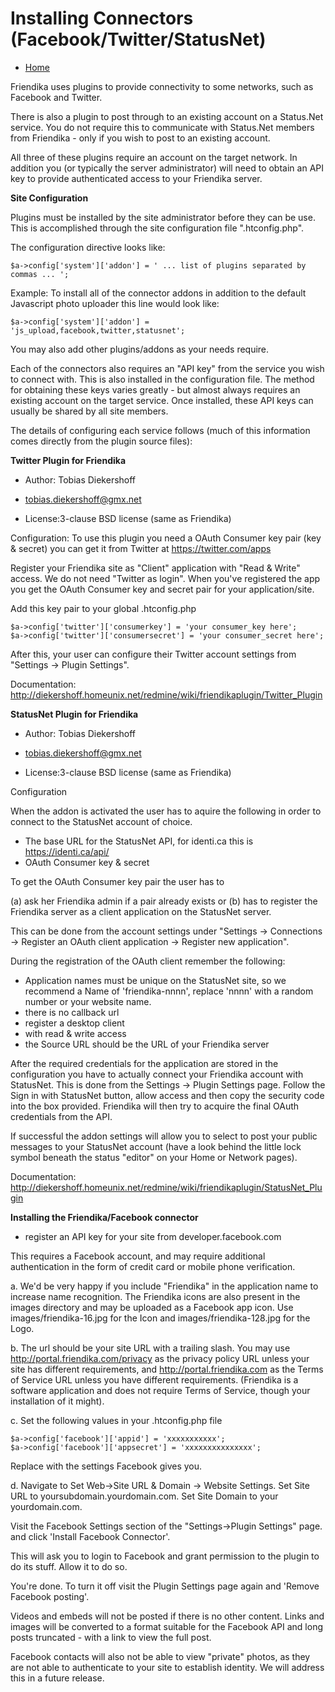 Installing Connectors (Facebook/Twitter/StatusNet)
==================================================

* [Home](help)


Friendika uses plugins to provide connectivity to some networks, such as Facebook and Twitter. 

There is also a plugin to post through to an existing account on a Status.Net service. You do not require this to communicate with Status.Net members from Friendika - only if you wish to post to an existing account.

All three of these plugins require an account on the target network. In addition you (or typically the server administrator) will need to obtain an API key to provide authenticated access to your Friendika server.

**Site Configuration**

Plugins must be installed by the site administrator before they can be use. This is accomplished through the site
configuration file ".htconfig.php".

The configuration directive looks like:

```
$a->config['system']['addon'] = ' ... list of plugins separated by commas ... ';
```

Example:
To install all of the connector addons in addition to the default Javascript photo uploader this line would look like:

```
$a->config['system']['addon'] = 'js_upload,facebook,twitter,statusnet';
```

You may also add other plugins/addons as your needs require. 


Each of the connectors also requires an "API key" from the service you wish to connect with. This is also installed in the
configuration file. The method for obtaining these keys varies greatly - but almost always requires an existing account on the target service. Once installed, these API keys can usually be shared by all site members.


The details of configuring each service follows (much of this information comes directly from the plugin source files):

**Twitter Plugin for Friendika**

* Author: Tobias Diekershoff
* tobias.diekershoff@gmx.net

* License:3-clause BSD license (same as Friendika)

Configuration:
To use this plugin you need a OAuth Consumer key pair (key & secret)
you can get it from Twitter at https://twitter.com/apps

Register your Friendika site as "Client" application with "Read & Write" access.
We do not need "Twitter as login". When you've registered the app you get the
OAuth Consumer key and secret pair for your application/site.

Add this key pair to your global .htconfig.php

```
$a->config['twitter']['consumerkey'] = 'your consumer_key here';
$a->config['twitter']['consumersecret'] = 'your consumer_secret here';
```

After this, your user can configure their Twitter account settings
from "Settings -> Plugin Settings".

Documentation: http://diekershoff.homeunix.net/redmine/wiki/friendikaplugin/Twitter_Plugin


**StatusNet Plugin for Friendika**

* Author: Tobias Diekershoff
* tobias.diekershoff@gmx.net

* License:3-clause BSD license (same as Friendika)

Configuration

When the addon is activated the user has to aquire the following in order to connect to the StatusNet account of choice.

* The base URL for the StatusNet API, for identi.ca this is https://identi.ca/api/
* OAuth Consumer key & secret

To get the OAuth Consumer key pair the user has to 

(a) ask her Friendika admin if a pair already exists or 
(b) has to register the Friendika server as a client application on the StatusNet server. 

This can be done from the account settings under "Settings -> Connections -> Register an OAuth client application -> Register new application".

During the registration of the OAuth client remember the following:

* Application names must be unique on the StatusNet site, so we recommend a Name of 'friendika-nnnn', replace 'nnnn' with a random number or your website name.
* there is no callback url
* register a desktop client
* with read & write access
* the Source URL should be the URL of your Friendika server

After the required credentials for the application are stored in the configuration you have to actually connect your Friendika account with StatusNet. This is done from the Settings -> Plugin Settings page. Follow the Sign in with StatusNet button, allow access and then copy the security code into the box provided. Friendika will then try to acquire the final OAuth credentials from the API. 

If successful the addon settings will allow you to select to post your public messages to your StatusNet account (have a look behind the little lock symbol beneath the status "editor" on your Home or Network pages).

Documentation: http://diekershoff.homeunix.net/redmine/wiki/friendikaplugin/StatusNet_Plugin



**Installing the Friendika/Facebook connector**

* register an API key for your site from developer.facebook.com

This requires a Facebook account, and may require additional authentication in the form of credit card or mobile phone verification. 

a. We'd be very happy if you include "Friendika" in the application name
to increase name recognition. The Friendika icons are also present
in the images directory and may be uploaded as a Facebook app icon.
Use images/friendika-16.jpg for the Icon and images/friendika-128.jpg for the Logo.

b. The url should be your site URL with a trailing slash.
You may use http://portal.friendika.com/privacy as the privacy policy
URL unless your site has different requirements, and
http://portal.friendika.com as the Terms of Service URL unless
you have different requirements. (Friendika is a software application
and does not require Terms of Service, though your installation of it might).

c. Set the following values in your .htconfig.php file

```
$a->config['facebook']['appid'] = 'xxxxxxxxxxx';
$a->config['facebook']['appsecret'] = 'xxxxxxxxxxxxxxx';
```

Replace with the settings Facebook gives you.

d. Navigate to Set Web->Site URL & Domain -> Website Settings.  Set Site URL
to yoursubdomain.yourdomain.com.  Set Site Domain to your yourdomain.com.


Visit the Facebook Settings section of the "Settings->Plugin Settings" page.
and click 'Install Facebook Connector'.

This will ask you to login to Facebook and grant permission to the
plugin to do its stuff. Allow it to do so.

You're done. To turn it off visit the Plugin Settings page again and
'Remove Facebook posting'.

Videos and embeds will not be posted if there is no other content. Links
and images will be converted to a format suitable for the Facebook API and
long posts truncated - with a link to view the full post.

Facebook contacts will also not be able to view "private" photos, as they are not able to
authenticate to your site to establish identity. We will address this
in a future release.




 


